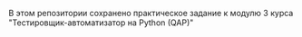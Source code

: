 В этом репозитории сохранено практическое задание к модулю 3 курса "Тестировщик-автоматизатор на Python (QAP)"

